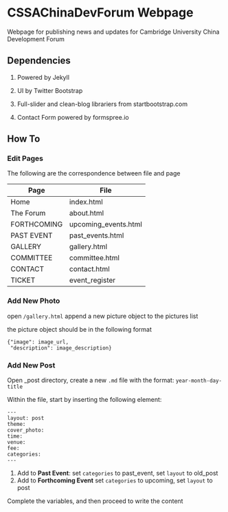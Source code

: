# CSSAChinaDevForum Webpage

Webpage for publishing news and updates for Cambridge University China Development Forum

## Dependencies

1. Powered by Jekyll

2. UI by Twitter Bootstrap

3. Full-slider and clean-blog librariers from startbootstrap.com

4. Contact Form powered by formspree.io

## How To

### Edit Pages

The following are the correspondence between file and page

| Page        | File                 |
| ----------- | -------------------- |
| Home        | index.html           |
| The Forum   | about.html           |
| FORTHCOMING | upcoming_events.html |
| PAST EVENT  | past_events.html     |
| GALLERY     | gallery.html         |
| COMMITTEE   | committee.html       |
| CONTACT     | contact.html         |
| TICKET      | event_register       |


### Add New Photo

open ``/gallery.html``
append a new picture object to the pictures list

the picture object should be in the following format

```
{"image": image_url,
 "description": image_description}
```

### Add New Post

Open _post directory, create a new ``.md`` file with the format:
``year-month-day-title``

Within the file, start by inserting the following element:

```
---
layout: post
theme: 
cover_photo:
time:
venue:
fee:
categories:
---
```

1. Add to **Past Event**:  set ``categories`` to past_event, set ``layout`` to old_post
2. Add to **Forthcoming Event** set ``categories`` to upcoming, set ``layout`` to post


Complete the variables, and then proceed to write the content
